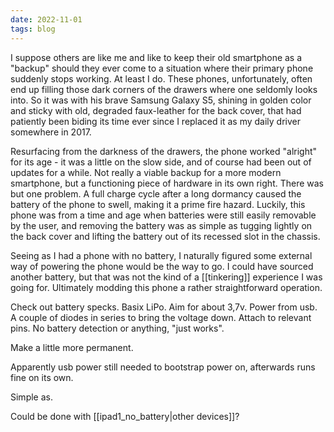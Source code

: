 ```yaml
---
date: 2022-11-01
tags: blog
---
```

I suppose others are like me and like to keep their old smartphone as a "backup" should they ever come to a situation where their primary phone suddenly stops working. At least I do. These phones, unfortunately, often end up filling those dark corners of the drawers where one seldomly looks into. So it was with his brave Samsung Galaxy S5, shining in golden color and sticky with old, degraded faux-leather for the back cover, that had patiently been biding its time ever since I replaced it as my daily driver somewhere in 2017.

Resurfacing from the darkness of the drawers, the phone worked "alright" for its age - it was a little on the slow side, and of course had been out of updates for a while. Not really a viable backup for a more modern smartphone, but a functioning piece of hardware in its own right. There was but one problem. A full charge cycle after a long dormancy caused the battery of the phone to swell, making it a prime fire hazard. Luckily, this phone was from a time and age when batteries were still easily removable by the user, and removing the battery was as simple as tugging lightly on the back cover and lifting the battery out of its recessed slot in the chassis.

Seeing as I had a phone with no battery, I naturally figured some external way of powering the phone would be the way to go. I could have sourced another battery, but that was not the kind of a [[tinkering]] experience I was going for.
Ultimately modding this phone  a rather straightforward operation.

Check out battery specks. Basix LiPo. Aim for about 3,7v.
Power from usb. A couple of diodes in series to bring the voltage down.
Attach to relevant pins. No battery detection or anything, "just works".

Make a little more permanent.

Apparently usb power still needed to bootstrap power on, afterwards runs fine on its own.

Simple as.

Could be done with [[ipad1_no_battery|other devices]]?